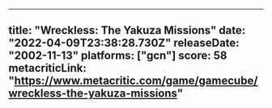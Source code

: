 
---
title: "Wreckless: The Yakuza Missions"
date: "2022-04-09T23:38:28.730Z"
releaseDate: "2002-11-13"
platforms: ["gcn"]
score: 58
metacriticLink: "https://www.metacritic.com/game/gamecube/wreckless-the-yakuza-missions"
---

